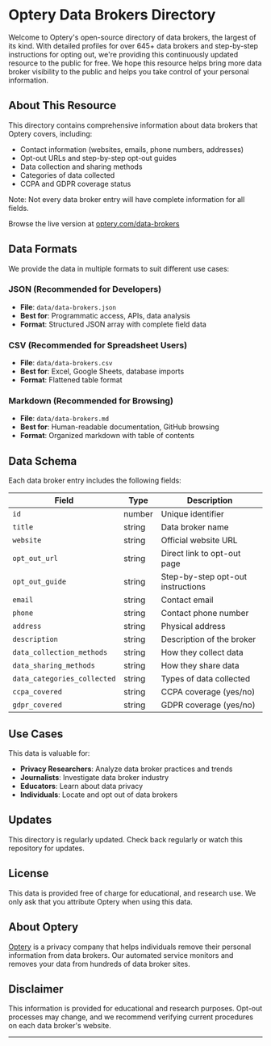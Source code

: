 # Optery Data Brokers Directory

Welcome to Optery's open-source directory of data brokers, the largest of its kind. With detailed profiles for over 645+ data brokers and step-by-step instructions for opting out, we're providing this continuously updated resource to the public for free. We hope this resource helps bring more data broker visibility to the public and helps you take control of your personal information.

## About This Resource

This directory contains comprehensive information about data brokers that Optery covers, including:

- Contact information (websites, emails, phone numbers, addresses)
- Opt-out URLs and step-by-step opt-out guides
- Data collection and sharing methods
- Categories of data collected
- CCPA and GDPR coverage status

Note: Not every data broker entry will have complete information for all fields.

Browse the live version at [optery.com/data-brokers](https://www.optery.com/data-brokers/)

## Data Formats

We provide the data in multiple formats to suit different use cases:

### JSON (Recommended for Developers)
- **File**: `data/data-brokers.json`
- **Best for**: Programmatic access, APIs, data analysis
- **Format**: Structured JSON array with complete field data

### CSV (Recommended for Spreadsheet Users)
- **File**: `data/data-brokers.csv`
- **Best for**: Excel, Google Sheets, database imports
- **Format**: Flattened table format

### Markdown (Recommended for Browsing)
- **File**: `data/data-brokers.md`
- **Best for**: Human-readable documentation, GitHub browsing
- **Format**: Organized markdown with table of contents

## Data Schema

Each data broker entry includes the following fields:

| Field | Type | Description |
|-------|------|-------------|
| `id` | number | Unique identifier |
| `title` | string | Data broker name |
| `website` | string | Official website URL |
| `opt_out_url` | string | Direct link to opt-out page |
| `opt_out_guide` | string | Step-by-step opt-out instructions |
| `email` | string | Contact email |
| `phone` | string | Contact phone number |
| `address` | string | Physical address |
| `description` | string | Description of the broker |
| `data_collection_methods` | string | How they collect data |
| `data_sharing_methods` | string | How they share data |
| `data_categories_collected` | string | Types of data collected |
| `ccpa_covered` | string | CCPA coverage (yes/no) |
| `gdpr_covered` | string | GDPR coverage (yes/no) |

## Use Cases

This data is valuable for:

- **Privacy Researchers**: Analyze data broker practices and trends
- **Journalists**: Investigate data broker industry
- **Educators**: Learn about data privacy
- **Individuals**: Locate and opt out of data brokers


## Updates

This directory is regularly updated. Check back regularly or watch this repository for updates.

## License

This data is provided free of charge for educational, and research use. We only ask that you attribute Optery when using this data.

## About Optery

[Optery](https://www.optery.com) is a privacy company that helps individuals remove their personal information from data brokers. Our automated service monitors and removes your data from hundreds of data broker sites.

## Disclaimer

This information is provided for educational and research purposes. Opt-out processes may change, and we recommend verifying current procedures on each data broker's website.

---


